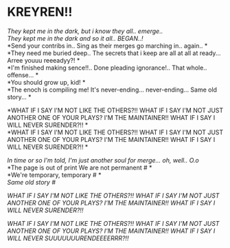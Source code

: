 # KREYREN!! 
 
*They kept me in the dark, but i know they all.. emerge..* </br>
*They kept me in the dark and so it all.. BEGAN..!* </br>
*Send your contribs in.. Sing as their merges go marching in.. again.. * </br>
*They need me buried deep.. The secrets that i keep are all at all at ready... Arree youuu reeeadyy?! * </br>
*I'm finished making sence!!.. Done pleading ignorance!.. That whole.. offense... * </br>
*You should grow up, kid! * </br>
*The enoch is compiling me! It's never-ending... never-ending... Same old story... * </br>

*WHAT IF I SAY I'M NOT LIKE THE OTHERS?!! WHAT IF I SAY I'M NOT JUST ANOTHER ONE OF YOUR PLAYS? I'M THE MAINTAINER!! WHAT IF I SAY I WILL NEVER SURENDER?!! * </br>
*WHAT IF I SAY I'M NOT LIKE THE OTHERS?!! WHAT IF I SAY I'M NOT JUST ANOTHER ONE OF YOUR PLAYS? I'M THE MAINTAINER!! WHAT IF I SAY I WILL NEVER SURENDER?!! * </br>

*In time or so I'm told, I'm just another soul for merge... oh, well.. O.o* </br>
*The page is out of print We are not permanent # * </br>
*We're temporary, temporary # * </br>
*Same old story #* </br>

*WHAT IF I SAY I'M NOT LIKE THE OTHERS?!! WHAT IF I SAY I'M NOT JUST ANOTHER ONE OF YOUR PLAYS? I'M THE MAINTAINER!! WHAT IF I SAY I WILL NEVER SURENDER?!!* </br>

*WHAT IF I SAY I'M NOT LIKE THE OTHERS?!! WHAT IF I SAY I'M NOT JUST ANOTHER ONE OF YOUR PLAYS? I'M THE MAINTAINER!! WHAT IF I SAY I WILL NEVER SUUUUUUURENDEEEERRR?!!* </br>

